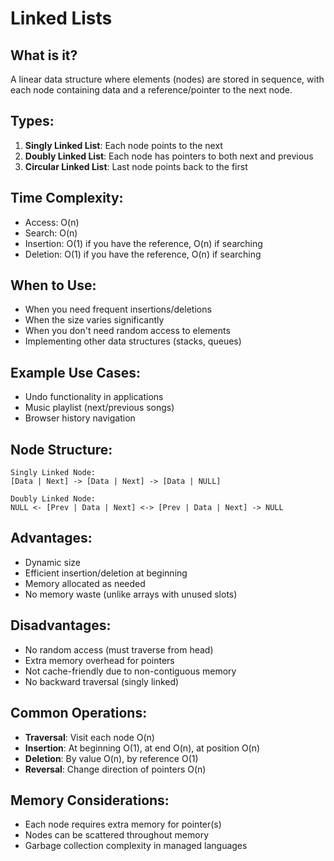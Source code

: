 # Linked Lists

## What is it?
A linear data structure where elements (nodes) are stored in sequence, with each node containing data and a reference/pointer to the next node.

## Types:
1. **Singly Linked List**: Each node points to the next
2. **Doubly Linked List**: Each node has pointers to both next and previous
3. **Circular Linked List**: Last node points back to the first

## Time Complexity:
- Access: O(n)
- Search: O(n)
- Insertion: O(1) if you have the reference, O(n) if searching
- Deletion: O(1) if you have the reference, O(n) if searching

## When to Use:
- When you need frequent insertions/deletions
- When the size varies significantly
- When you don't need random access to elements
- Implementing other data structures (stacks, queues)

## Example Use Cases:
- Undo functionality in applications
- Music playlist (next/previous songs)
- Browser history navigation

## Node Structure:
```
Singly Linked Node:
[Data | Next] -> [Data | Next] -> [Data | NULL]

Doubly Linked Node:
NULL <- [Prev | Data | Next] <-> [Prev | Data | Next] -> NULL
```

## Advantages:
- Dynamic size
- Efficient insertion/deletion at beginning
- Memory allocated as needed
- No memory waste (unlike arrays with unused slots)

## Disadvantages:
- No random access (must traverse from head)
- Extra memory overhead for pointers
- Not cache-friendly due to non-contiguous memory
- No backward traversal (singly linked)

## Common Operations:
- **Traversal**: Visit each node O(n)
- **Insertion**: At beginning O(1), at end O(n), at position O(n)
- **Deletion**: By value O(n), by reference O(1)
- **Reversal**: Change direction of pointers O(n)

## Memory Considerations:
- Each node requires extra memory for pointer(s)
- Nodes can be scattered throughout memory
- Garbage collection complexity in managed languages

